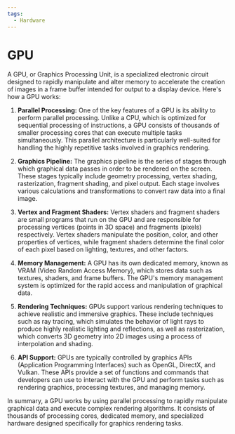 ```yaml
---
tags:
  - Hardware
---
```


# GPU

A GPU, or Graphics Processing Unit, is a specialized electronic circuit designed to rapidly manipulate and alter memory to accelerate the creation of images in a frame buffer intended for output to a display device. Here's how a GPU works:

1. **Parallel Processing:** One of the key features of a GPU is its ability to perform parallel processing. Unlike a CPU, which is optimized for sequential processing of instructions, a GPU consists of thousands of smaller processing cores that can execute multiple tasks simultaneously. This parallel architecture is particularly well-suited for handling the highly repetitive tasks involved in graphics rendering.

2. **Graphics Pipeline:** The graphics pipeline is the series of stages through which graphical data passes in order to be rendered on the screen. These stages typically include geometry processing, vertex shading, rasterization, fragment shading, and pixel output. Each stage involves various calculations and transformations to convert raw data into a final image.

3. **Vertex and Fragment Shaders:** Vertex shaders and fragment shaders are small programs that run on the GPU and are responsible for processing vertices (points in 3D space) and fragments (pixels) respectively. Vertex shaders manipulate the position, color, and other properties of vertices, while fragment shaders determine the final color of each pixel based on lighting, textures, and other factors.

4. **Memory Management:** A GPU has its own dedicated memory, known as VRAM (Video Random Access Memory), which stores data such as textures, shaders, and frame buffers. The GPU's memory management system is optimized for the rapid access and manipulation of graphical data.

5. **Rendering Techniques:** GPUs support various rendering techniques to achieve realistic and immersive graphics. These include techniques such as ray tracing, which simulates the behavior of light rays to produce highly realistic lighting and reflections, as well as rasterization, which converts 3D geometry into 2D images using a process of interpolation and shading.

6. **API Support:** GPUs are typically controlled by graphics APIs (Application Programming Interfaces) such as OpenGL, DirectX, and Vulkan. These APIs provide a set of functions and commands that developers can use to interact with the GPU and perform tasks such as rendering graphics, processing textures, and managing memory.

In summary, a GPU works by using parallel processing to rapidly manipulate graphical data and execute complex rendering algorithms. It consists of thousands of processing cores, dedicated memory, and specialized hardware designed specifically for graphics rendering tasks.